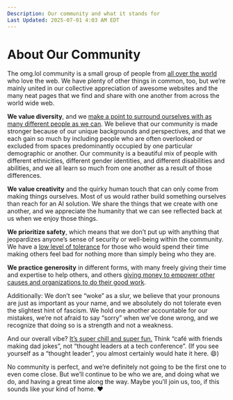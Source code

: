 ```yaml
---
Description: Our community and what it stands for
Last Updated: 2025-07-01 4:03 AM EDT
---
```


# About Our Community

The omg.lol community is a small group of people from [all over the world](https://home.omg.lol/map) who love the web. We have plenty of other things in common, too, but we’re mainly united in our collective appreciation of awesome websites and the many neat pages that we find and share with one another from across the world wide web.

**We value diversity**, and we [make a point to surround ourselves with as many different people as we can](https://home.omg.lol/info/sponsorships). We believe that our community is made stronger because of our unique backgrounds and perspectives, and that we each gain so much by including people who are often overlooked or excluded from spaces predominantly occupied by one particular demographic or another. Our community is a beautiful mix of people with different ethnicities, different gender identities, and different disabilities and abilities, and we all learn so much from one another as a result of those differences.

**We value creativity** and the quirky human touch that can only come from making things ourselves. Most of us would rather build something ourselves than reach for an AI solution. We share the things that we create with one another, and we appreciate the humanity that we can see reflected back at us when we enjoy those things.

**We prioritize safety**, which means that we don’t put up with anything that jeopardizes anyone’s sense of security or well-being within the community. We have a [low level of tolerance](https://home.omg.lol/info/omg.lol/code-of-conduct) for those who would spend their time making others feel bad for nothing more than simply being who they are.

**We practice generosity** in different forms, with many freely giving their time and expertise to help others, and others [giving money to empower other causes and organizations to do their good work](https://home.omg.lol/giving).

Additionally: We don’t see “woke” as a slur, we believe that your pronouns are just as important as your name, and we absolutely do not tolerate even the slightest hint of fascism. We hold one another accountable for our mistakes, we’re not afraid to say “sorry” when we’ve done wrong, and we recognize that doing so is a strength and not a weakness.

And our overall vibe? [It’s super chill and super fun.](https://social.lol/public/local) Think “café with friends making dad jokes”, not “thought leaders at a tech conference”. (If you see yourself as a “thought leader”, you almost certainly would hate it here. 😄)

No community is perfect, and we’re definitely not going to be the first one to even come close. But we’ll continue to be who we are, and doing what we do, and having a great time along the way. Maybe you’ll join us, too, if this sounds like your kind of home. ❤️
